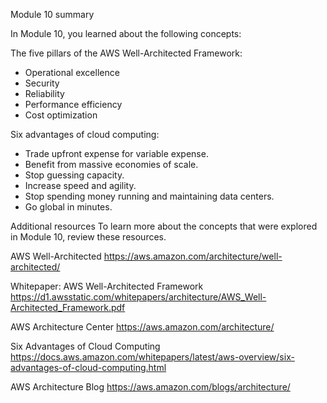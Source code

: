 Module 10 summary

In Module 10, you learned about the following concepts:

The five pillars of the AWS Well-Architected Framework:
- Operational excellence
- Security
- Reliability
- Performance efficiency
- Cost optimization

Six advantages of cloud computing:
- Trade upfront expense for variable expense.
- Benefit from massive economies of scale.
- Stop guessing capacity.
- Increase speed and agility.
- Stop spending money running and maintaining data centers.
- Go global in minutes.


Additional resources
To learn more about the concepts that were explored in Module 10, review these resources.

AWS Well-Architected
https://aws.amazon.com/architecture/well-architected/

Whitepaper: AWS Well-Architected Framework
https://d1.awsstatic.com/whitepapers/architecture/AWS_Well-Architected_Framework.pdf

AWS Architecture Center
https://aws.amazon.com/architecture/

Six Advantages of Cloud Computing
https://docs.aws.amazon.com/whitepapers/latest/aws-overview/six-advantages-of-cloud-computing.html

AWS Architecture Blog
https://aws.amazon.com/blogs/architecture/
